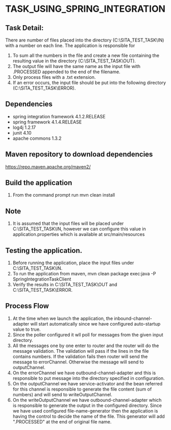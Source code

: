 # TASK_USING_SPRING_INTEGRATION

## Task Detail: 
There are number of files placed into the directory (C:\SITA_TEST_TASK\IN) with a number on each line.
The application is responsible for 
1. To sum all the numbers in the file and create a new file containing the resulting value in the directory (C:\SITA_TEST_TASK\OUT). 
2. The output file will have the same name as the input file with .PROCESSED appended to the end of the filename. 
3. Only process files with a .txt extension. 
4. If an error occurs, the input file should be put into the following directory (C:\SITA_TEST_TASK\ERROR).

## Dependencies
* spring integration framework 4.1.2.RELEASE
* spring framework 4.1.4.RELEASE
* log4j 1.2.17
* junit 4.10
* apache commons 1.3.2


## Maven repository to download dependencies
https://repo.maven.apache.org/maven2/


## Build the application
1. From the command prompt run mvn clean install

## Note
1. It is assumed that the input files will be placed under C:\SITA_TEST_TASK\IN, however we can configure this value in application.properties which is available at src/main/resources

## Testing the application.
1. Before running the application, place the input files under C:\SITA_TEST_TASK\IN.
2. To run the application from maven, mvn clean package exec:java -P SpringIntegrationTaskClient
3. Verify the results in C:\SITA_TEST_TASK\OUT and C:\SITA_TEST_TASK\ERROR.

## Process Flow
1. At the time when we launch the application, the inbound-channel-adapter will start automatically since we have configured auto-startup value to true.
2. Since the poller configured it wll poll for messages from the given input directory.
3. All the messages one by one enter to router and the router will do the message validation. The validation will pass if the lines in the file contains numbers. If the validation fails then router will send the message to errorChannel.
Otherwise the message will send to outputChannel.
4. On the errorChannel we have outbound-channel-adapter and this is responsible to put message into the directory specified in configuration.
5. On the outputChannel we have service-activator and the bean referred for this channel is responsible to generate the file content (sum of numbers) and will send to writeOutputChannel.
6. On the writeOutputChannel we have outbound-channel-adapter which is responsible to generate the output in the configured directory. Since we have used configured file-name-generator then the application is having the control to decide the name of the file. This generator will add ".PROCESSED" at the end of original file name.
 
